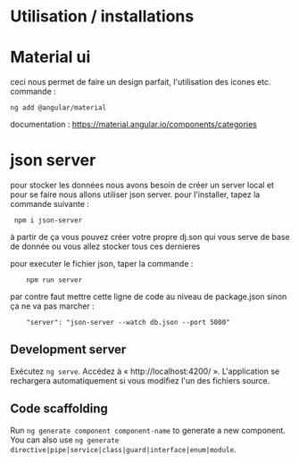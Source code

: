 # Utilisation / installations

# Material ui

ceci nous permet de faire un design parfait, l'utilisation des icones etc.
commande :

    ng add @angular/material

documentation : https://material.angular.io/components/categories

# json server

pour stocker les données nous avons besoin de créer un server local et pour se faire
nous allons utiliser json server.
pour l'installer, tapez la commande suivante :

     npm i json-server

à partir de ça vous pouvez créer votre propre dj.son qui vous serve de base de donnée
ou vous allez stocker tous ces dernieres

pour executer le fichier json, taper la commande :

        npm run server

par contre faut mettre cette ligne de code au niveau de package.json sinon ça ne va pas
marcher :

        "server": "json-server --watch db.json --port 5000"

## Development server

Exécutez `ng serve`. Accédez à « http://localhost:4200/ ». L'application se rechargera automatiquement si vous modifiez l'un des fichiers source.

## Code scaffolding

Run `ng generate component component-name` to generate a new component. You can also use `ng generate directive|pipe|service|class|guard|interface|enum|module`.
